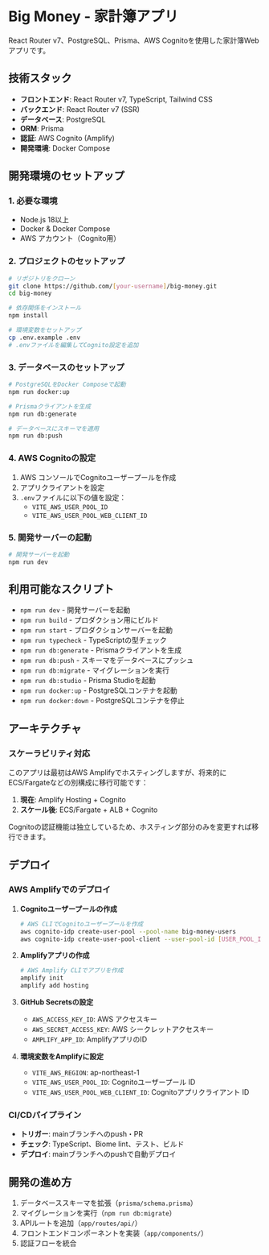 # Big Money - 家計簿アプリ

React Router v7、PostgreSQL、Prisma、AWS Cognitoを使用した家計簿Webアプリです。

## 技術スタック

- **フロントエンド**: React Router v7, TypeScript, Tailwind CSS
- **バックエンド**: React Router v7 (SSR)
- **データベース**: PostgreSQL
- **ORM**: Prisma
- **認証**: AWS Cognito (Amplify)
- **開発環境**: Docker Compose

## 開発環境のセットアップ

### 1. 必要な環境

- Node.js 18以上
- Docker & Docker Compose
- AWS アカウント（Cognito用）

### 2. プロジェクトのセットアップ

```bash
# リポジトリをクローン
git clone https://github.com/[your-username]/big-money.git
cd big-money

# 依存関係をインストール
npm install

# 環境変数をセットアップ
cp .env.example .env
# .envファイルを編集してCognito設定を追加
```

### 3. データベースのセットアップ

```bash
# PostgreSQLをDocker Composeで起動
npm run docker:up

# Prismaクライアントを生成
npm run db:generate

# データベースにスキーマを適用
npm run db:push
```

### 4. AWS Cognitoの設定

1. AWS コンソールでCognitoユーザープールを作成
2. アプリクライアントを設定
3. `.env`ファイルに以下の値を設定：
   - `VITE_AWS_USER_POOL_ID`
   - `VITE_AWS_USER_POOL_WEB_CLIENT_ID`

### 5. 開発サーバーの起動

```bash
# 開発サーバーを起動
npm run dev
```

## 利用可能なスクリプト

- `npm run dev` - 開発サーバーを起動
- `npm run build` - プロダクション用にビルド
- `npm run start` - プロダクションサーバーを起動
- `npm run typecheck` - TypeScriptの型チェック
- `npm run db:generate` - Prismaクライアントを生成
- `npm run db:push` - スキーマをデータベースにプッシュ
- `npm run db:migrate` - マイグレーションを実行
- `npm run db:studio` - Prisma Studioを起動
- `npm run docker:up` - PostgreSQLコンテナを起動
- `npm run docker:down` - PostgreSQLコンテナを停止

## アーキテクチャ

### スケーラビリティ対応

このアプリは最初はAWS Amplifyでホスティングしますが、将来的にECS/Fargateなどの別構成に移行可能です：

1. **現在**: Amplify Hosting + Cognito
2. **スケール後**: ECS/Fargate + ALB + Cognito

Cognitoの認証機能は独立しているため、ホスティング部分のみを変更すれば移行できます。

## デプロイ

### AWS Amplifyでのデプロイ

1. **Cognitoユーザープールの作成**
   ```bash
   # AWS CLIでCognitoユーザープールを作成
   aws cognito-idp create-user-pool --pool-name big-money-users
   aws cognito-idp create-user-pool-client --user-pool-id [USER_POOL_ID] --client-name big-money-app
   ```

2. **Amplifyアプリの作成**
   ```bash
   # AWS Amplify CLIでアプリを作成
   amplify init
   amplify add hosting
   ```

3. **GitHub Secretsの設定**
   - `AWS_ACCESS_KEY_ID`: AWS アクセスキー
   - `AWS_SECRET_ACCESS_KEY`: AWS シークレットアクセスキー
   - `AMPLIFY_APP_ID`: AmplifyアプリのID

4. **環境変数をAmplifyに設定**
   - `VITE_AWS_REGION`: ap-northeast-1
   - `VITE_AWS_USER_POOL_ID`: Cognitoユーザープール ID
   - `VITE_AWS_USER_POOL_WEB_CLIENT_ID`: Cognitoアプリクライアント ID

### CI/CDパイプライン

- **トリガー**: mainブランチへのpush・PR
- **チェック**: TypeScript、Biome lint、テスト、ビルド
- **デプロイ**: mainブランチへのpushで自動デプロイ

## 開発の進め方

1. データベーススキーマを拡張（`prisma/schema.prisma`）
2. マイグレーションを実行（`npm run db:migrate`）
3. APIルートを追加（`app/routes/api/`）
4. フロントエンドコンポーネントを実装（`app/components/`）
5. 認証フローを統合